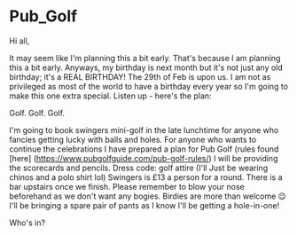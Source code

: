 # Pub_Golf

Hi all,

It may seem like I'm planning this a bit early. That's because I am planning this a bit early. Anyways, my birthday is next month but it's not just any old birthday; it's a REAL BIRTHDAY! The 29th of Feb is upon us. I am not as privileged as most of the world to have a birthday every year so I'm going to make this one extra special. Listen up - here's the plan:

Golf. Golf. Golf. 

I'm going to book swingers mini-golf in the late lunchtime for anyone who fancies getting lucky with balls and holes.
For anyone who wants to continue the celebrations I have prepared a plan for Pub Golf (rules found [here] (https://www.pubgolfguide.com/pub-golf-rules/) I will be providing the scorecards and pencils.
Dress code: golf attire (I'll Just be wearing chinos and a polo shirt lol)
Swingers is £13 a person for a round. There is a bar upstairs once we finish.
Please remember to blow your nose beforehand as we don't want any bogies. Birdies are more than welcome 😉
I'll be bringing a spare pair of pants as I know I'll be getting a hole-in-one!

Who's in?
